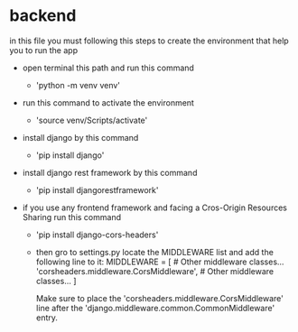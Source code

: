 # backend 

in this file you must following this steps to create the environment that help you to run the app
  - open terminal this path and run this command 
    - 'python -m venv venv'
 
  - run this command to activate the environment 
    - 'source venv/Scripts/activate'
 
  - install django by this command 
    - 'pip install django'
 
  - install django rest framework by this command 
    - 'pip install djangorestframework'
  
  - if you use any frontend framework and facing a Cros-Origin Resources Sharing run this command
    - 'pip install django-cors-headers'
    - then gro to settings.py locate the MIDDLEWARE list and add the following line to it:
      MIDDLEWARE = [
        \# Other middleware classes...
        'corsheaders.middleware.CorsMiddleware',
        \# Other middleware classes...
      ]
      
      Make sure to place the 'corsheaders.middleware.CorsMiddleware' line after the 'django.middleware.common.CommonMiddleware' entry. 